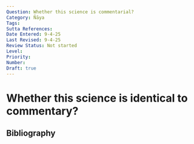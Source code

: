 ```yaml
---
Question: Whether this science is commentarial?
Category: Ñāya
Tags: 
Sutta References: 
Date Entered: 9-4-25
Last Revised: 9-4-25
Review Status: Not started
Level: 
Priority: 
Number: 
Draft: true
---
```


# Whether this science is identical to commentary?

## Bibliography

<!-- 

Notes:



-->